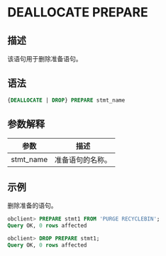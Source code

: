 # DEALLOCATE PREPARE

## 描述

该语句用于删除准备语句。

## 语法

```sql
{DEALLOCATE | DROP} PREPARE stmt_name
```

## 参数解释

|    参数     |    描述    |
|-----------|----------|
| stmt_name | 准备语句的名称。 |

## 示例

删除准备的语句。

```sql
obclient> PREPARE stmt1 FROM 'PURGE RECYCLEBIN';
Query OK, 0 rows affected 

obclient> DROP PREPARE stmt1;
Query OK, 0 rows affected 
```
